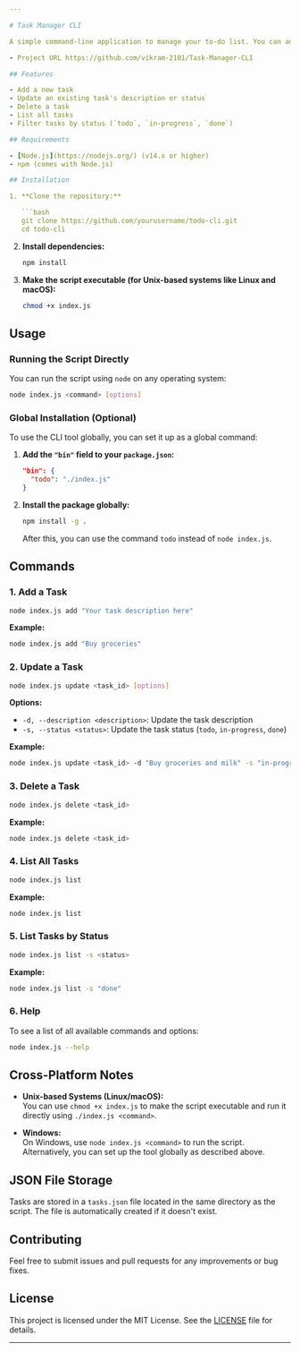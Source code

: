 ```yaml
---

# Task Manager CLI

A simple command-line application to manage your to-do list. You can add, update, delete, and list tasks, with each task having properties like description, status, creation date, and update date.

- Project URL https://github.com/vikram-2101/Task-Manager-CLI

## Features

- Add a new task
- Update an existing task's description or status
- Delete a task
- List all tasks
- Filter tasks by status (`todo`, `in-progress`, `done`)

## Requirements

- [Node.js](https://nodejs.org/) (v14.x or higher)
- npm (comes with Node.js)

## Installation

1. **Clone the repository:**

   ```bash
   git clone https://github.com/yourusername/todo-cli.git
   cd todo-cli
   ```

2. **Install dependencies:**

   ```bash
   npm install
   ```

3. **Make the script executable (for Unix-based systems like Linux and macOS):**

   ```bash
   chmod +x index.js
   ```

## Usage

### Running the Script Directly

You can run the script using `node` on any operating system:

```bash
node index.js <command> [options]
```

### Global Installation (Optional)

To use the CLI tool globally, you can set it up as a global command:

1. **Add the `"bin"` field to your `package.json`:**

   ```json
   "bin": {
     "todo": "./index.js"
   }
   ```

2. **Install the package globally:**

   ```bash
   npm install -g .
   ```

   After this, you can use the command `todo` instead of `node index.js`.

## Commands

### 1. Add a Task

```bash
node index.js add "Your task description here"
```

**Example:**

```bash
node index.js add "Buy groceries"
```

### 2. Update a Task

```bash
node index.js update <task_id> [options]
```

**Options:**

- `-d, --description <description>`: Update the task description
- `-s, --status <status>`: Update the task status (`todo`, `in-progress`, `done`)

**Example:**

```bash
node index.js update <task_id> -d "Buy groceries and milk" -s "in-progress"
```

### 3. Delete a Task

```bash
node index.js delete <task_id>
```

**Example:**

```bash
node index.js delete <task_id>
```

### 4. List All Tasks

```bash
node index.js list
```

**Example:**

```bash
node index.js list
```

### 5. List Tasks by Status

```bash
node index.js list -s <status>
```

**Example:**

```bash
node index.js list -s "done"
```

### 6. Help

To see a list of all available commands and options:

```bash
node index.js --help
```

## Cross-Platform Notes

- **Unix-based Systems (Linux/macOS):**  
  You can use `chmod +x index.js` to make the script executable and run it directly using `./index.js <command>`.

- **Windows:**  
  On Windows, use `node index.js <command>` to run the script. Alternatively, you can set up the tool globally as described above.

## JSON File Storage

Tasks are stored in a `tasks.json` file located in the same directory as the script. The file is automatically created if it doesn't exist.

## Contributing

Feel free to submit issues and pull requests for any improvements or bug fixes.

## License

This project is licensed under the MIT License. See the [LICENSE](LICENSE) file for details.

---
```

